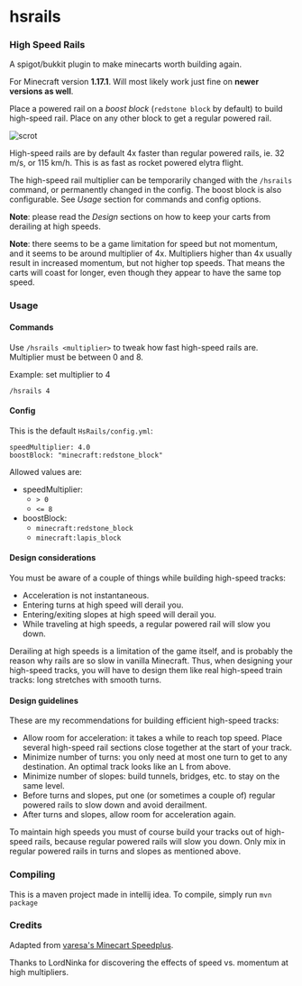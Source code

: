 # hsrails
### High Speed Rails

A spigot/bukkit plugin to make minecarts worth building again.

For Minecraft version **1.17.1**. Will most likely work just fine on **newer versions as well**.

Place a powered rail on a _boost block_ (`redstone block` by default) to build high-speed rail. Place on any other block to get a regular powered rail.

![scrot](https://github.com/ergor/hsrails/blob/master/img/scrot.png)

High-speed rails are by default 4x faster than regular powered rails, ie. 32 m/s, or 115 km/h. This is as fast as rocket powered elytra flight.

The high-speed rail multiplier can be temporarily changed with the `/hsrails` command, or permanently changed in the config. 
The boost block is also configurable. See _Usage_ section for commands and config options.

**Note**: please read the _Design_ sections on how to keep your carts from derailing at high speeds.

**Note**: there seems to be a game limitation for speed but not momentum, and it seems to be around multiplier of 4x.
Multipliers higher than 4x usually result in increased momentum, but not higher top speeds. 
That means the carts will coast for longer, even though they appear to have the same top speed.

### Usage

#### Commands

Use `/hsrails <multiplier>` to tweak how fast high-speed rails are.
Multiplier must be between 0 and 8.

Example: set multiplier to 4
```
/hsrails 4
```

#### Config

This is the default `HsRails/config.yml`:

```
speedMultiplier: 4.0
boostBlock: "minecraft:redstone_block"
```

Allowed values are:

- speedMultiplier:
    - `> 0`
    - `<= 8`
- boostBlock:
    - `minecraft:redstone_block`
    - `minecraft:lapis_block`

#### Design considerations

You must be aware of a couple of things while building high-speed tracks:

- Acceleration is not instantaneous.
- Entering turns at high speed will derail you.
- Entering/exiting slopes at high speed will derail you.
- While traveling at high speeds, a regular powered rail will slow you down.

Derailing at high speeds is a limitation of the game itself, and is probably the reason why rails are so slow in vanilla Minecraft. Thus, when designing your high-speed tracks, you will have to design them like real high-speed train tracks: long stretches with smooth turns.

#### Design guidelines

These are my recommendations for building efficient high-speed tracks:

- Allow room for acceleration: it takes a while to reach top speed. Place several high-speed rail sections close together at the start of your track.
- Minimize number of turns: you only need at most one turn to get to any destination. An optimal track looks like an L from above.
- Minimize number of slopes: build tunnels, bridges, etc. to stay on the same level.
- Before turns and slopes, put one (or sometimes a couple of) regular powered rails to slow down and avoid derailment.
- After turns and slopes, allow room for acceleration again.

To maintain high speeds you must of course build your tracks out of high-speed rails, because regular powered rails will slow you down. Only mix in regular powered rails in turns and slopes as mentioned above.


### Compiling
This is a maven project made in intellij idea.
To compile, simply run `mvn package`


### Credits
Adapted from [varesa's Minecart Speedplus](https://github.com/varesa/Minecart_speedplus).

Thanks to LordNinka for discovering the effects of speed vs. momentum at high multipliers.
